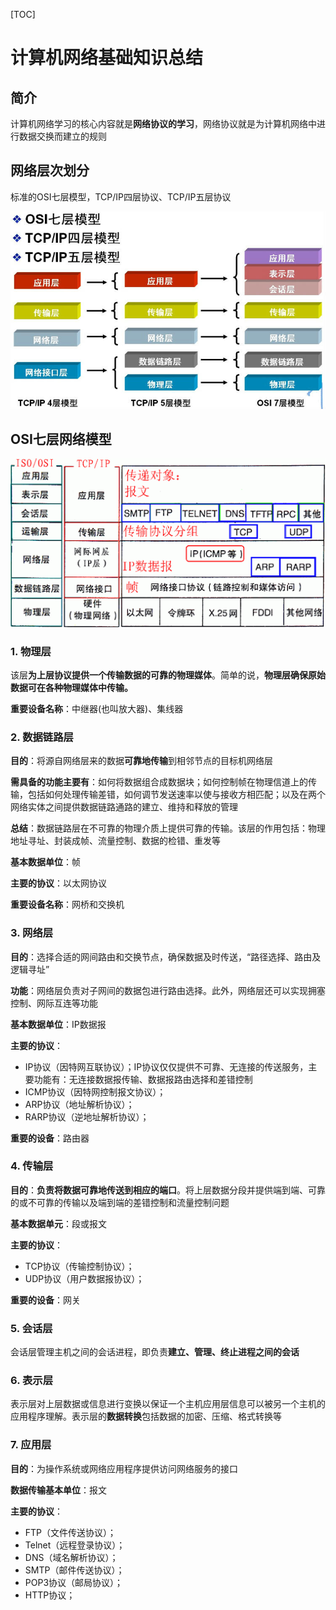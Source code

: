 [TOC]

#  计算机网络基础知识总结

## 简介

计算机网络学习的核心内容就是**网络协议的学习**，网络协议就是为计算机网络中进行数据交换而建立的规则

## 网络层次划分

标准的OSI七层模型，TCP/IP四层协议、TCP/IP五层协议

 ![img](img/1538030296-7490-20150904094019903-1923900106.jpg) 

## OSI七层网络模型

 ![img](img/1538030296-8668-20150904095142060-1017190812.gif) 

### 1. 物理层

该层**为上层协议提供一个传输数据的可靠的物理媒体**。简单的说，**物理层确保原始数据可在各种物理媒体中传输。**

**重要设备名称**：中继器(也叫放大器)、集线器

### 2. 数据链路层

**目的**：将源自网络层来的数据**可靠地传输**到相邻节点的目标机网络层

**需具备的功能主要有**：如何将数据组合成数据块；如何控制帧在物理信道上的传输，包括如何处理传输差错，如何调节发送速率以使与接收方相匹配；以及在两个网络实体之间提供数据链路通路的建立、维持和释放的管理

**总结**：数据链路层在不可靠的物理介质上提供可靠的传输。该层的作用包括：物理地址寻址、封装成帧、流量控制、数据的检错、重发等

**基本数据单位**：帧

**主要的协议**：以太网协议

**重要设备名称**：网桥和交换机

### 3. 网络层

**目的**：选择合适的网间路由和交换节点，确保数据及时传送，“路径选择、路由及逻辑寻址”

**功能**：网络层负责对子网间的数据包进行路由选择。此外，网络层还可以实现拥塞控制、网际互连等功能

**基本数据单位**：IP数据报

**主要的协议**：

- IP协议（因特网互联协议）；IP协议仅仅提供不可靠、无连接的传送服务，主要功能有：无连接数据报传输、数据报路由选择和差错控制
- ICMP协议（因特网控制报文协议）；
- ARP协议（地址解析协议）；
- RARP协议（逆地址解析协议）；

**重要的设备**：路由器

### 4. 传输层

**目的**：**负责将数据可靠地传送到相应的端口**。将上层数据分段并提供端到端、可靠的或不可靠的传输以及端到端的差错控制和流量控制问题

**基本数据单元**：段或报文

**主要的协议**：

- TCP协议（传输控制协议）；
- UDP协议（用户数据报协议）；

**重要的设备**：网关

### 5. 会话层

会话层管理主机之间的会话进程，即负责**建立、管理、终止进程之间的会话**

### 6. 表示层

表示层对上层数据或信息进行变换以保证一个主机应用层信息可以被另一个主机的应用程序理解。表示层的**数据转换**包括数据的加密、压缩、格式转换等

### 7. 应用层

**目的**：为操作系统或网络应用程序提供访问网络服务的接口

**数据传输基本单位**：报文

**主要的协议**：

- FTP（文件传送协议）；
- Telnet（远程登录协议）；
- DNS（域名解析协议）；
- SMTP（邮件传送协议）；
- POP3协议（邮局协议）；
- HTTP协议；

## 

